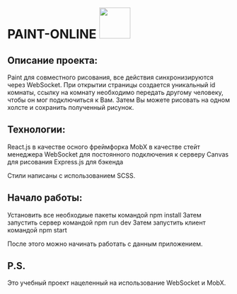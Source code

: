# PAINT-ONLINE <img src="https://softobar.com/wp-content/uploads/2022/08/risovanie.png" width="70px" height="70px">

## Описание проекта:

Paint для совместного рисования, все действия синхронизируются через WebSocket.
При открытии страницы создается уникальный id комнаты, ссылку на комнату необходимо передать другому человеку, чтобы он мог подключиться к Вам.
Затем Вы можете рисовать на одном холсте и сохранить полученный рисунок.

## Технологии:

React.js в качестве осного фреймфорка
MobX в качестве стейт менеджера
WebSocket для постоянного подключения к серверу
Canvas для рисования
Express.js для бэкенда

Стили написаны с использованием SCSS.

## Начало работы:

Установить все необходиые пакеты командой npm install
Затем запустить сервер командой npm run dev
Затем запустить клиент командой npm start

После этого можно начинать работать с данным приложением.

## P.S.

Это учебный проект нацеленный на использование WebSocket и MobX.

